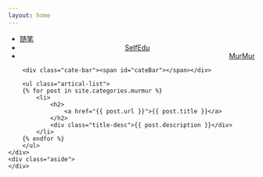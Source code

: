```yaml
---
layout: home
---
```


<div class="index-content murmur">
    <div class="section">
        <ul class="artical-cate">
            <li><a href="/"><span>随笔</span></a></li>
            <li style="text-align:center"><a href="/SelfEdu"><span>SelfEdu</span></a></li>
            <li class="on" style="text-align:right"><a href="/MurMur"><span>MurMur</span></a></li>
        </ul>

        <div class="cate-bar"><span id="cateBar"></span></div>

        <ul class="artical-list">
        {% for post in site.categories.murmur %}
            <li>
                <h2>
                    <a href="{{ post.url }}">{{ post.title }}</a>
                </h2>
                <div class="title-desc">{{ post.description }}</div>
            </li>
        {% endfor %}
        </ul>
    </div>
    <div class="aside">
    </div>
</div>


